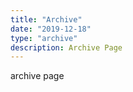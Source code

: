 ```yaml
---
title: "Archive"
date: "2019-12-18"
type: "archive"
description: Archive Page
---
```


archive page
